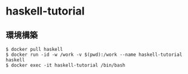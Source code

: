 # haskell-tutorial

## 環境構築
```
$ docker pull haskell
$ docker run -id -w /work -v $(pwd):/work --name haskell-tutorial haskell
$ docker exec -it haskell-tutorial /bin/bash
```
